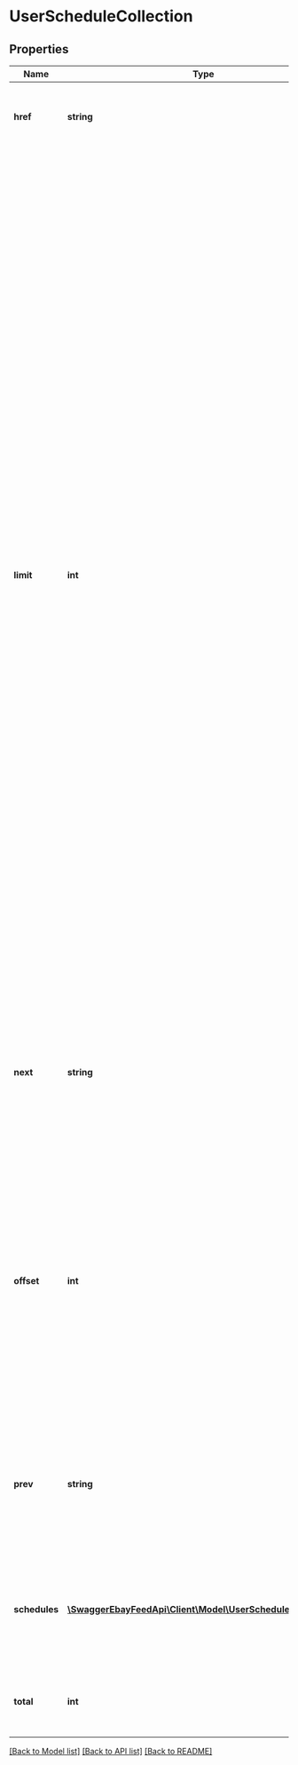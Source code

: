# UserScheduleCollection

## Properties
Name | Type | Description | Notes
------------ | ------------- | ------------- | -------------
**href** | **string** | The path to the call URI that produced the current page of results. | [optional] 
**limit** | **int** | The value of the limit parameter submitted in the request, which is the maximum number of schedules to return per page, from the result set. A result set is the complete set of schedules returned by the method. Note: Though this parameter is not required to be submitted in the request, the parameter defaults to 10 if omitted. Note: If this is the last or only page of the result set, the page may contain fewer tasks than the limit value. To determine the number of pages in a result set, divide the total value (total number of tasks matching input criteria) by this limit value, and then round up to the next integer. For example, if the total value was 120 (120 total tasks) and the limit value was 50 (show 50 tasks per page), the total number of pages in the result set is three, so the seller would have to make three separate getSchedules calls to view all tasks matching the input criteria. | [optional] 
**next** | **string** | The path to the call URI for the next page of results. This value is returned if there is an additional page of results to return from the result set. | [optional] 
**offset** | **int** | The number of results skipped in the result set before listing the first returned result. This value can be set in the request with the offset query parameter. Note: The items in a paginated result set use a zero-based list where the first item in the list has an offset of 0. | [optional] 
**prev** | **string** | The path to the call URI for the previous page of results. This is returned if there is a previous page of results from the result set. | [optional] 
**schedules** | [**\SwaggerEbayFeedApi\Client\Model\UserScheduleResponse[]**](UserScheduleResponse.md) | An array of the schedules on this page. An empty array is returned if the filter criteria excludes all tasks. | [optional] 
**total** | **int** | The total number of schedules that match the input criteria. | [optional] 

[[Back to Model list]](../README.md#documentation-for-models) [[Back to API list]](../README.md#documentation-for-api-endpoints) [[Back to README]](../README.md)


